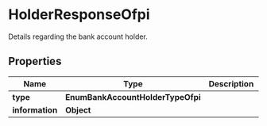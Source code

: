 

# HolderResponseOfpi

Details regarding the bank account holder.

## Properties

| Name | Type | Description | Notes |
|------------ | ------------- | ------------- | -------------|
|**type** | **EnumBankAccountHolderTypeOfpi** |  |  |
|**information** | **Object** |  |  |



